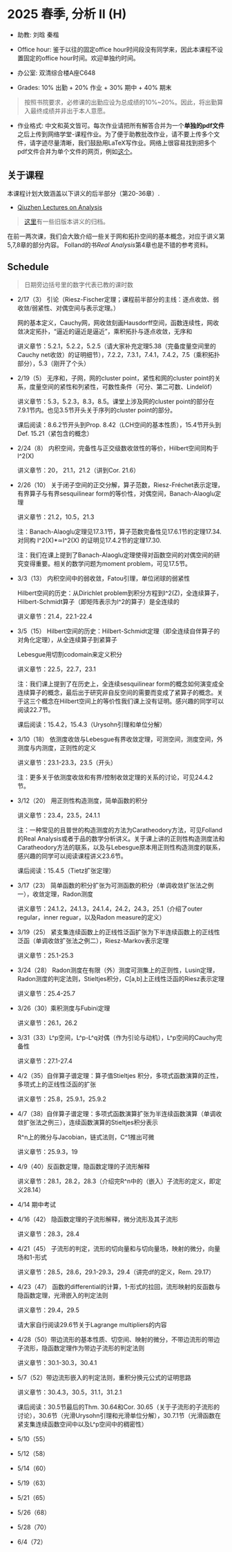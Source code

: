 # 2025 春季, 分析 II (H)





- 助教: 刘晗  秦楷

- Office hour: 鉴于以往的固定office hour时间段没有同学来，因此本课程不设置固定的office hour时间。欢迎单独约时间。
  
- 办公室: 双清综合楼A座C648
  
- Grades: 10% 出勤 + 20% 作业 + 30% 期中 + 40% 期末
> 按照书院要求，必修课的出勤应设为总成绩的10%~20%。因此，将出勤算入最终成绩并非出于本人意愿。
  
- 作业格式: 中文和英文皆可。每次作业请把所有解答合并为一个**单独的pdf文件**之后上传到网络学堂-课程作业。为了便于助教批改作业，请不要上传多个文件，请字迹尽量清晰，我们鼓励用LaTeX写作业。网络上很容易找到把多个pdf文件合并为单个文件的网页，例如[这个](https://www.ilovepdf.com/merge_pdf)。

## 关于课程

本课程计划大致涵盖以下讲义的后半部分（第20-36章）.

- [Qiuzhen Lectures on Analysis](https://binguimath.github.io/Files/2023_Analysis.pdf)

> [这里](https://binguimath.github.io/Pages/2023_Analysis_Old.html)有一些旧版本讲义的归档。
  
在前一两次课，我们会大致介绍一些关于网和拓扑空间的基本概念，对应于讲义第5,7,8章的部分内容。 Folland的书*Real Analysis*第4章也是不错的参考资料。

## Schedule

> 日期旁边括号里的数字代表已教的课时数

- 2/17（3） 引论（Riesz-Fischer定理；课程前半部分的主线：逐点收敛、弱收敛/弱紧性、对偶空间与表示定理。）

  网的基本定义，Cauchy网，网收敛刻画Hausdorff空间，函数连续性，网收敛决定拓扑，“逼近的逼近是逼近”，乘积拓扑与逐点收敛，无序和

  讲义章节：5.2.1，5.2.2，5.2.5（请大家补充定理5.38（完备度量空间里的Cauchy net收敛）的证明细节），7.2.2，7.3.1，7.4.1，7.4.2，7.5（乘积拓扑部分），5.3（刚开了个头）
  
- 2/19（5） 无序和，子网，网的cluster point，紧性和网的cluster point的关系，度量空间的紧性和列紧性，可数性条件（可分、第二可数、Lindelöf）

  讲义章节：5.3，5.2.3，8.3，8.5。课堂上涉及网的cluster point的部分在7.9.1节内。也见3.5节开头关于序列的cluster point的部分。

  课后阅读：8.6.2节开头到Prop. 8.42（LCH空间的基本性质），15.4节开头到Def. 15.21（紧包含的概念）

- 2/24（8） 内积空间，完备性与正交级数收敛性的等价，Hilbert空间同构于l^2(X)

  讲义章节：20， 21.1，21.2（讲到Cor. 21.6）

- 2/26（10） 关于闭子空间的正交分解，算子范数，Riesz-Fréchet表示定理，有界算子与有界sesquilinear form的等价性，对偶空间，Banach-Alaoglu定理

  讲义章节：21.2，10.5，21.3

  注：Banach-Alaoglu定理见17.3.1节，算子范数完备性见17.6.1节的定理17.34. 对同构 l^2(X)*≃l^2(X) 的证明见17.4.2节的定理17.30.
  
  注：我们在课上提到了Banach-Alaoglu定理使得对函数空间的对偶空间的研究变得重要。相关的数学问题为moment problem，可见17.5节。

- 3/3（13） 内积空间中的弱收敛，Fatou引理，单位闭球的弱紧性

  Hilbert空间的历史：从Dirichlet problem到积分方程到l^2(Z)，全连续算子，Hilbert-Schmidt算子（即矩阵表示为l^2的算子）是全连续的

  讲义章节：21.4，22.1-22.4

- 3/5（15） Hilbert空间的历史：Hilbert-Schmidt定理（即全连续自伴算子的对角化定理），从全连续算子到紧算子

  Lebesgue用切割codomain来定义积分

  讲义章节：22.5，22.7，23.1

  注：我们课上提到了在历史上，全连续sesquilinear form的概念如何演变成全连续算子的概念，最后出于研究非自反空间的需要而变成了紧算子的概念。关于这三个概念在Hilbert空间上的等价性我们课上没有证明。感兴趣的同学可以阅读22.7节。

  课后阅读：15.4.2，15.4.3（Urysohn引理和单位分解）

- 3/10（18） 依测度收敛与Lebesgue有界收敛定理，可测空间，测度空间，外测度与内测度，正则性的定义

  讲义章节：23.1-23.3，23.5（开头）

  注：更多关于依测度收敛和有界/控制收敛定理的关系的讨论，可见24.4.2节。

- 3/12（20） 用正则性构造测度，简单函数的积分

  讲义章节：23.4，23.5，24.1.1

  注：一种常见的且普世的构造测度的方法为Caratheodory方法，可见Folland的Real Analysis或者于品的数学分析讲义。关于课上讲的正则性构造测度法和Caratheodory方法的联系，以及与Lebesgue原本用正则性构造测度的联系，感兴趣的同学可以阅读课程讲义23.6节。

  课后阅读：15.4.5（Tietz扩张定理）

- 3/17（23） 简单函数的积分扩张为可测函数的积分（单调收敛扩张法之例一），收敛定理，Radon测度

  讲义章节：24.1.2，24.1.3，24.1.4，24.2，24.3，25.1（介绍了outer regular，inner reguar，以及Radon measure的定义）

- 3/19（25） 紧支集连续函数上的正线性泛函扩张为下半连续函数上的正线性泛函（单调收敛扩张法之例二），Riesz-Markov表示定理

  讲义章节：25.1-25.3

- 3/24（28） Radon测度在有限（外）测度可测集上的正则性，Lusin定理，Radon测度的判定法则，Stieltjes积分，C[a,b]上正线性泛函的Riesz表示定理

  讲义章节：25.4-25.7

- 3/26（30）乘积测度与Fubini定理

  讲义章节：26.1，26.2

- 3/31（33）L^p空间，L^p-L^q对偶（作为引论与动机），L^p空间的Cauchy完备性

  讲义章节：27.1-27.4

- 4/2（35）自伴算子谱定理：算子值Stieltjes 积分，多项式函数演算的正性，多项式上的正线性泛函的扩张

  讲义章节：25.8，25.9.1，25.9.2

- 4/7（38）自伴算子谱定理：多项式函数演算扩张为半连续函数演算（单调收敛扩张法之例三），连续函数演算的Stieltjes积分表示

  R^n上的微分与Jacobian，链式法则，C^1推出可微

  讲义章节：25.9.3，19

- 4/9（40）反函数定理，隐函数定理的子流形解释

  讲义章节：28.1，28.2，28.3（介绍完R^n中的（嵌入）子流形的定义，即定义28.14）

- 4/14 期中考试

- 4/16（42） 隐函数定理的子流形解释，微分流形及其子流形

  讲义章节：28.3，28.4

- 4/21（45） 子流形的判定，流形的切向量和与切向量场，映射的微分，向量场和1-形式

  讲义章节：28.5，28.6，29.1-29.3，29.4（讲完df的定义，Rem. 29.17）

- 4/23（47） 函数的differential的计算，1-形式的拉回，流形映射的反函数与隐函数定理，光滑嵌入的判定法则

  讲义章节：29.4，29.5

  请大家自行阅读29.6节关于Lagrange multipliers的内容

- 4/28（50）带边流形的基本性质、切空间、映射的微分，不带边流形的带边子流形，隐函数定理作为带边子流形的判定法则

  讲义章节：30.1-30.3，30.4.1

- 5/7（52）带边流形嵌入的判定法则，重积分换元公式的证明思路

  讲义章节：30.4.3，30.5，31.1，31.2.1

  课后阅读：30.5节最后的Thm. 30.64和Cor. 30.65（关于子流形的子流形的讨论），30.6节（光滑Urysohn引理和光滑单位分解），30.7.1节（光滑函数在紧支集连续函数空间中以及L^p空间中的稠密性）

- 5/10（55）

- 5/12（58）

- 5/14（60）

- 5/19（63）

- 5/21（65）

- 5/26（68）

- 5/28（70）

- 6/4（72）
  
  
  

